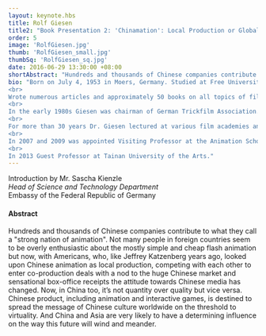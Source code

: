 ```yaml
---
layout: keynote.hbs
title: Rolf Giesen
title2: "Book Presentation 2: 'Chinamation': Local Production or Global Power?"
order: 5
image: 'RolfGiesen.jpg'
thumb: 'RolfGiesen_small.jpg'
thumbSq: 'RolfGiesen_sq.jpg'
date: 2016-06-29 13:30:00 +08:00
shortAbstract: "Hundreds and thousands of Chinese companies contribute to what they call a \"strong nation of animation\". Not many people in foreign countries seem to be overly enthusiastic about the mostly simple and cheap flash animation but now, with Americans, who, like Jeffrey Katzenberg years ago, looked upon Chinese animation as local production, competing with each other to enter co-production deals with a nod to the huge Chinese market and sensational box-office receipts the attitude towards Chinese media has changed."
bio: "Born on July 4, 1953 in Moers, Germany. Studied at Free University of Berlin. PhD. (Dr. phil.) in 1979. Was 20 years curator at Deutsche Kinemathek (German Cinematheque) in charge of collections \"Ray Harryhausen\" (Stop Motion) and \"Special Effects/Animation\" (Rolf Giesen Collection).
<br>
Wrote numerous articles and approximately 50 books on all topics of film and media, particularly Visual Effects and Animation, including Special Effects Artists: A Worldwide Biographical Dictionary of the Pre-Digital Era with a Filmography. (2008). Animation Under the Swastika: A History of Trickfilm in Nazi Germany, 1933-1945 (2012) and Chinese Animation: A History and Filmography, 1922-2012 (2014).
<br>
In the early 1980s Giesen was chairman of German Trickfilm Association. As a consultant, scenarist, co-writer was involved in the production of several animated features [\"Asterix and the Big Fight\" with Gaumont in France, \"Laura's Star\", \"Little Polar Bear 2\", \"Little Dodo\", \"Laura's Star 2\", \"Laura's Star and the Dream Monsters\" with Warner Bros. in Germany and \"Little Big Panda\"] as well as series and specials [\"The Neverending Story\" TV series, \"Laura's Christmas Star\"].
<br>
For more than 30 years Dr. Giesen lectured at various film academies and universities.He was Honorary Professor at the German Film School for digital production.
<br>
In 2007 and 2009 was appointed Visiting Professor at the Animation School (CUC Anima) of Communication University of China in Beijing, in 2009 Guest Professor at Jilin Animation Institute in Changchun, China. In 2010-12 was President of International Animation, Comics & Games Museum at Jilin Animation Institute.
<br>
In 2013 Guest Professor at Tainan University of the Arts."
---
```

Introduction by Mr. Sascha Kienzle  
<i>Head of Science and Technology Department</i>  
Embassy of the Federal Republic of Germany

<h4>Abstract</h4>

Hundreds and thousands of Chinese companies contribute to what they call a "strong nation of animation". Not many people in foreign countries seem to be overly enthusiastic about the mostly simple and cheap flash animation but now, with Americans, who, like Jeffrey Katzenberg years ago, looked upon Chinese animation as local production, competing with each other to enter co-production deals with a nod to the huge Chinese market and sensational box-office receipts the attitude towards Chinese media has changed. Now, in China too, it’s not quantity over quality but vice versa. Chinese product, including animation and interactive games, is destined to spread the message of Chinese culture worldwide on the threshold to virtuality. And China and Asia are very likely to have a determining influence on the way this future will wind and meander.